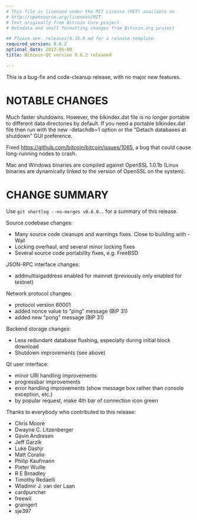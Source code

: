 ```yaml
---
# This file is licensed under the MIT License (MIT) available on
# http://opensource.org/licenses/MIT.
# Text originally from Bitcoin Core project
# Metadata and small formatting changes from Bitcoin.org project

## Please see _releases/0.10.0.md for a release template
required_version: 0.6.2
optional_date: 2012-05-08
title: Bitcoin-Qt version 0.6.2 released

---
```


This is a bug-fix and code-cleanup release, with no major new features.

NOTABLE CHANGES
===============

Much faster shutdowns. However, the blkindex.dat file is no longer
portable to different data directories by default. If you need a
portable blkindex.dat file then run with the new -detachdb=1 option
or the "Detach databases at shutdown" GUI preference.

Fixed <https://github.com/bitcoin/bitcoin/issues/1065>, a bug that
could cause long-running nodes to crash.

Mac and Windows binaries are compiled against OpenSSL 1.0.1b (Linux
binaries are dynamically linked to the version of OpenSSL on the system).


CHANGE SUMMARY
==============

Use `git shortlog --no-merges v0.6.0..` for a summary of this release.

Source codebase changes:
- Many source code cleanups and warnings fixes.  Close to building with -Wall
- Locking overhaul, and several minor locking fixes
- Several source code portability fixes, e.g. FreeBSD

JSON-RPC interface changes:
- addmultisigaddress enabled for mainnet (previously only enabled for testnet)

Network protocol changes:
- protocol version 60001
- added nonce value to "ping" message (BIP 31)
- added new "pong" message (BIP 31)

Backend storage changes:
- Less redundant database flushing, especially during initial block download
- Shutdown improvements (see above)

Qt user interface:
- minor URI handling improvements
- progressbar improvements
- error handling improvements (show message box rather than console exception,
  etc.)
- by popular request, make 4th bar of connection icon green



Thanks to everybody who contributed to this release:

- Chris Moore
- Dwayne C. Litzenberger
- Gavin Andresen
- Jeff Garzik
- Luke Dashjr
- Matt Corallo
- Philip Kaufmann
- Pieter Wuille
- R E Broadley
- Timothy Redaelli
- Wladimir J. van der Laan
- cardpuncher
- freewil
- graingert
- sje397
